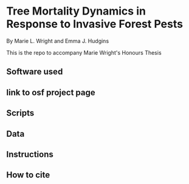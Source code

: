 # Tree Mortality Dynamics in Response to Invasive Forest Pests
By Marie L. Wright and Emma J. Hudgins


This is the repo to accompany Marie Wright's Honours Thesis

## Software used

## link to osf project page

## Scripts


## Data


## Instructions


## How to cite




